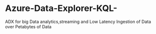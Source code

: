 # Azure-Data-Explorer-KQL-
ADX for big Data analytics,streaming and Low Latency Ingestion of Data over Petabytes of Data
